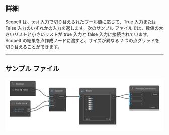## 詳細
ScopeIf は、test 入力で切り替えられたブール値に応じて、True 入力または False 入力のいずれかの入力を返します。次のサンプル ファイルでは、数値の大きいリストと小さいリストが true 入力と false 入力に接続されています。ScopeIf の結果を点作成ノードに渡すと、サイズが異なる 2 つの点グリッドを切り替えることができます。
___
## サンプル ファイル

![ScopeIf](./CoreNodeModels.Logic.ScopedIf_img.jpg)


